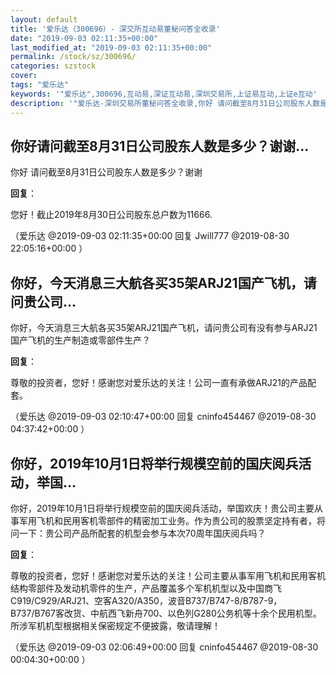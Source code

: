 ```yaml
---
layout: default
title: '爱乐达（300696）- 深交所互动易董秘问答全收录'
date: "2019-09-03 02:11:35+00:00"
last_modified_at: "2019-09-03 02:11:35+00:00"
permalink: /stock/sz/300696/
categories: szstock
cover: 
tags: "爱乐达"
keywords: '"爱乐达",300696,互动易,深证互动易,深圳交易所,上证易互动,上证e互动'
description: '"爱乐达-深圳交易所董秘问答全收录,你好 请问截至8月31日公司股东人数是多少？谢谢"'
---
```


## 你好请问截至8月31日公司股东人数是多少？谢谢...

你好 请问截至8月31日公司股东人数是多少？谢谢

**回复**：

您好！截止2019年8月30日公司股东总户数为11666. 

（爱乐达  @2019-09-03 02:11:35+00:00 回复 Jwill777  @2019-08-30 22:05:16+00:00 ）

## 你好，今天消息三大航各买35架ARJ21国产飞机，请问贵公司...

你好，今天消息三大航各买35架ARJ21国产飞机，请问贵公司有没有参与ARJ21国产飞机的生产制造或零部件生产？

**回复**：

尊敬的投资者，您好！感谢您对爱乐达的关注！公司一直有承做ARJ21的产品配套。 

（爱乐达  @2019-09-03 02:10:47+00:00 回复 cninfo454467  @2019-08-30 04:37:42+00:00 ）

## 你好，2019年10月1日将举行规模空前的国庆阅兵活动，举国...

你好，2019年10月1日将举行规模空前的国庆阅兵活动，举国欢庆！贵公司主要从事军用飞机和民用客机零部件的精密加工业务。作为贵公司的股票坚定持有者，将问一下：贵公司产品所配套的机型会参与本次70周年国庆阅兵吗？

**回复**：

尊敬的投资者，您好！感谢您对爱乐达的关注！公司主要从事军用飞机和民用客机结构零部件及发动机零件的生产，产品覆盖多个军机机型以及中国商飞C919/C929/ARJ21、空客A320/A350，波音B737/B747-8/B787-9，B737/B767客改货、中航西飞新舟700、以色列G280公务机等十余个民用机型。所涉军机机型根据相关保密规定不便披露，敬请理解！ 

（爱乐达  @2019-09-03 02:06:49+00:00 回复 cninfo454467  @2019-08-30 00:04:30+00:00 ）

